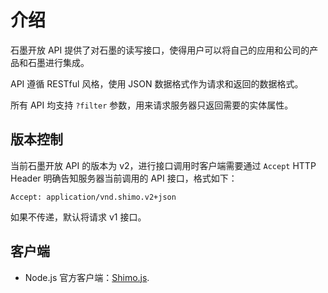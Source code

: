 # 介绍

石墨开放 API 提供了对石墨的读写接口，使得用户可以将自己的应用和公司的产品和石墨进行集成。

API 遵循 RESTful 风格，使用 JSON 数据格式作为请求和返回的数据格式。

所有 API 均支持 `?filter` 参数，用来请求服务器只返回需要的实体属性。

## 版本控制

当前石墨开放 API 的版本为 v2，进行接口调用时客户端需要通过 `Accept` HTTP Header 明确告知服务器当前调用的 API 接口，格式如下：

```
Accept: application/vnd.shimo.v2+json
```

如果不传递，默认将请求 v1 接口。

## 客户端

* Node.js 官方客户端：[Shimo.js](https://github.com/shimohq/shimo.js).

